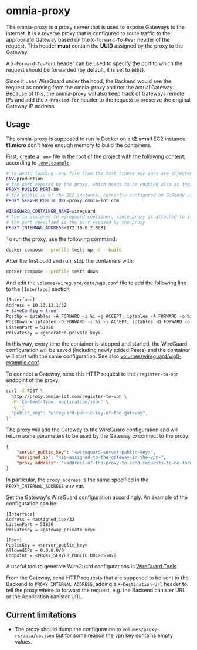 # omnia-proxy
The omnia-proxy is a proxy server that is used to expose Gateways to the internet. It is a reverse proxy that is configured to route traffic to the appropriate Gateway based on the `X-Forward-To-Peer` header of the request. This header **must** contain the **UUID** assigned by the proxy to the Gateway.

A `X-Forward-To-Port` header can be used to specify the port to which the request should be forwarded (by default, it is set to `8888`).

Since it uses WireGuard under the hood, the Backend would see the request as coming from the omnia-proxy and not the actual Gateway. Because of this, the omnia-proxy will also keep track of Gateways remote IPs and add the `X-Proxied-For` header to the request to preserve the original Gateway IP address.

## Usage
The omnia-proxy is supposed to run in Docker on a **t2.small** EC2 instance. **t1.micro** don't have enough memory to build the containers.

First, create a `.env` file in the root of the project with the following content, according to [`.env.example`](./.env.example):
```bash
# to avoid loading .env file from the host (these env vars are injected by docker compose)
ENV=production
# the port exposed by the proxy, which needs to be enabled also as ingress on the EC2 instance
PROXY_PUBLIC_PORT=80
# the public ip of the EC2 instance, currently configured on GoDaddy as
PROXY_SERVER_PUBLIC_URL=proxy.omnia-iot.com

WIREGUARD_CONTAINER_NAME=wireguard
# the ip assigned to wireguard container, since proxy is attached to its network
# the port specified is the port exposed by the proxy
PROXY_INTERNAL_ADDRESS=172.19.0.2:8081
```

To run the proxy, use the following command:
```bash
docker compose --profile tests up -d --build
```

After the first build and run, stop the containers with:
```bash
docker compose --profile tests down
```

And edit the `volumes/wireguard/data/wg0.conf` file to add the following line to the `[Interface]` section:
```diff
[Interface]
Address = 10.13.13.1/32
+ SaveConfig = true
PostUp = iptables -A FORWARD -i %i -j ACCEPT; iptables -A FORWARD -o %i -j ACCEPT; iptables -t nat -A POSTROUTING -o eth+ -j MASQUERADE
PostDown = iptables -D FORWARD -i %i -j ACCEPT; iptables -D FORWARD -o %i -j ACCEPT; iptables -t nat -D POSTROUTING -o eth+ -j MASQUERADE
ListenPort = 51820
PrivateKey = <generated-private-key>
```
In this way, every time the container is stopped and started, the WireGuard configuration will be saved (including newly added Peers) and the container will start with the same configuration. See also [volumes/wireguard/wg0-example.conf](./volumes/wireguard/wg0-example.conf).

To connect a Gateway, send this HTTP request to the `/register-to-vpn` endpoint of the proxy:
```bash
curl -X POST \
  http://proxy.omnia-iot.com/register-to-vpn \
  -H 'Content-Type: application/json' \
  -d '{
  "public_key": "wireguard-public-key-of-the-gateway",
}'
```

The proxy will add the Gateway to the WireGuard configuration and will return some parameters to be used by the Gateway to connect to the proxy:
```json
{
    "server_public_key": "<wireguard-server-public-key>",
    "assigned_ip": "<ip-assigned-to-the-gateway-in-the-vpn>",
    "proxy_address": "<address-of-the-proxy-to-send-requests-to-be-forwarded>"
}
```
In particular, the `proxy_address` is the same specified in the `PROXY_INTERNAL_ADDRESS` env var.

Set the Gateway's WireGuard configuration accordingly. An example of the configuration can be:
```
[Interface]
Address = <assigned_ip>/32
ListenPort = 51820
PrivateKey = <gateway_private_key>

[Peer]
PublicKey = <server_public_key>
AllowedIPs = 0.0.0.0/0
Endpoint = <PROXY_SERVER_PUBLIC_URL>:51820

```
A useful tool to generate WireGuard configurations is [WireGuard Tools](https://www.wireguardconfig.com/).

From the Gateway, send HTTP requests that are supposed to be sent to the Backend to `PROXY_INTERNAL_ADDRESS`, adding a `X-Destination-Url` header to tell the proxy where to forward the request, e.g. the Backend canister URL or the Application canister URL.

## Current limitations
- The proxy should dump the configuration to `volumes/proxy-rs/data/db.json` but for some reason the vpn key contains empty values.
